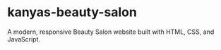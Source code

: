 # kanyas-beauty-salon
A modern, responsive Beauty Salon website built with HTML, CSS, and JavaScript. 
